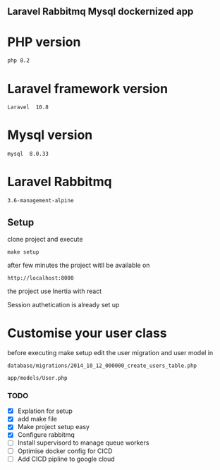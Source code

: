 ## Laravel Rabbitmq Mysql dockernized app 



# PHP version 
```
php 8.2
```

# Laravel framework version 
```
Laravel  10.8
```

# Mysql version 
```
mysql  8.0.33 
```

# Laravel Rabbitmq 
```
3.6-management-alpine
```

## Setup 
clone project and execute 

```
make setup 
```

after few minutes the project witll be available on 

```
http://localhost:8000
```

the project use Inertia with react 

Session authetication is already set up 
 
# Customise your user class 
before executing make setup edit the user migration and user model in 
```
database/migrations/2014_10_12_000000_create_users_table.php
```
```
app/models/User.php
```


### TODO 

- [x] Explation for setup 
- [x] add make file 
- [x] Make project setup easy
- [x] Configure rabbitmq
- [ ] Install supervisord to manage queue workers 
- [ ] Optimise docker config for CICD 
- [ ] Add CICD pipline to google cloud 
